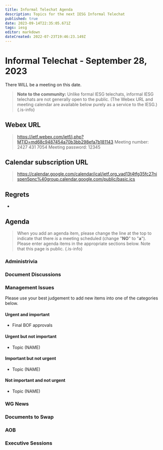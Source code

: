 ```yaml
---
title: Informal Telechat Agenda
description: Topics for the next IESG Informal Telechat
published: true
date: 2023-09-14T22:35:05.671Z
tags: iesg
editor: markdown
dateCreated: 2022-07-23T19:46:23.149Z
---
```


# Informal Telechat - September 28, 2023 

 There WILL be a meeting on this date.

> **Note to the community:** Unlike formal IESG telechats, informal IESG telechats are not generally open to the public. (The Webex URL and meeting calendar are available below purely as a service to the IESG.)
{.is-info}


## Webex URL

> https://ietf.webex.com/ietf/j.php?MTID=md68c9487454a70b3bb298efa7b181143
Meeting number: 2427 431 7054
Meeting password: 12345 

## Calendar subscription URL

> https://calendar.google.com/calendar/ical/ietf.org_vad13t4tfg35fc27nispen5pnc%40group.calendar.google.com/public/basic.ics


## Regrets

*

## Agenda

> When you add an agenda item, please change the line at the top to indicate that there *is* a meeting scheduled (change "**NO**" to "**a**"). Please enter agenda items in the appropriate sections below.
Note that this page is public.
{.is-info}

### Administrivia

### Document Discussions

### Management Issues

Please use your best judgement to add new items into one of the categories below.

#### Urgent and important

* Final BOF approvals

#### Urgent but not important

* Topic (NAME)

#### Important but not urgent
* Topic (NAME)


#### Not important and not urgent

* Topic (NAME)

### WG News 

### Documents to Swap 

### AOB

### Executive Sessions

